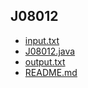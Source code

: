 
## J08012

- [input.txt](input.txt)
- [J08012.java](J08012.java)
- [output.txt](output.txt)
- [README.md](README.md)
